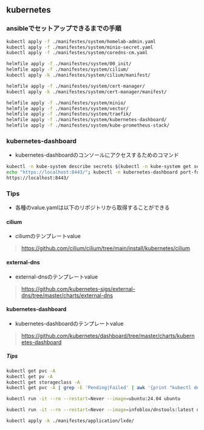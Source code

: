## kubernetes
### ansibleでセットアップできるまでの手順
```bash
kubectl apply -f ./manifestes/system/homelab-admin.yaml
kubectl apply -f ./manifestes/system/minio-secret.yaml
kubectl apply -f ./manifestes/system/coredns-cm.yaml

helmfile apply -f ./manifestes/system/00_init/
helmfile apply -f ./manifestes/system/cilium/
kubectl apply -k ./manifestes/system/cilium/manifest/

helmfile apply -f ./manifestes/system/cert-manager/
kubectl apply -k ./manifestes/system/cert-manager/manifest/

helmfile apply -f ./manifestes/system/minio/
helmfile apply -f ./manifestes/system/vector/
helmfile apply -f ./manifestes/system/traefik/
helmfile apply -f ./manifestes/system/kubernetes-dashboard/
helmfile apply -f ./manifestes/system/kube-prometheus-stack/
```

### kubernetes-dashboard
- kubernetes-dashboardのコンソールにアクセスするためのコマンド
```bash
kubectl -n kube-system describe secrets $(kubectl -n kube-system get secrets | grep homelab-admin | awk '{print $1}')
echo "https://localhost:8443/"; kubectl -n kubernetes-dashboard port-forward svc/kubernetes-dashboard-kong-proxy --address 0.0.0.0 8443:443
https://localhost:8443/
```

### Tips
- 各種のvalue.yamlは以下のリポジトリから取得することができる

#### cilium
- ciliumのテンプレートvalue
> https://github.com/cilium/cilium/tree/main/install/kubernetes/cilium

#### external-dns
- external-dnsのテンプレートvalue
> https://github.com/kubernetes-sigs/external-dns/tree/master/charts/external-dns

#### kubernetes-dashboard
- kubernetes-dashboardのテンプレートvalue
> https://github.com/kubernetes/dashboard/tree/master/charts/kubernetes-dashboard


##### Tips
```bash
kubectl get pvc -A
kubectl get pv -A
kubectl get storageclass -A
kubectl get pvc -A | grep -E 'Pending|Failed' | awk '{print "kubectl delete pvc " $2 " -n " $1}' | bash
```

```bash
kubectl run -it --rm --restart=Never --image=ubuntu:24.04 ubuntu

kubectl run -it --rm --restart=Never --image=infoblox/dnstools:latest dnstools

kubectl apply -k ./manifestes/application/lxde/
```
